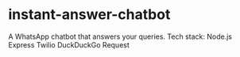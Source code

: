 # instant-answer-chatbot

A WhatsApp chatbot that answers your queries. 
Tech stack:
Node.js
Express
Twilio
DuckDuckGo
Request

